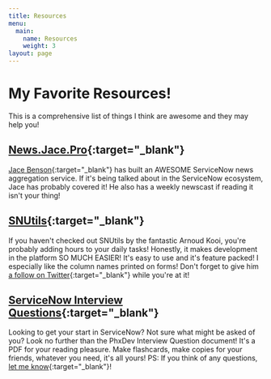 ```yaml
---
title: Resources
menu:
  main:
    name: Resources
    weight: 3
layout: page
---
```

# My Favorite Resources!

This is a comprehensive list of things I think are awesome and they may help you!

## [News.Jace.Pro](news.jace.pro){:target="_blank"}

[Jace Benson](https://www.linkedin.com/in/jacebenson/){:target="_blank"} has built an AWESOME ServiceNow news aggregation service. If it's being talked about in the ServiceNow ecosystem, Jace has probably covered it! He also has a weekly newscast if reading it isn't your thing!

## [SNUtils](https://www.arnoudkooi.com/){:target="_blank"}

If you haven't checked out SNUtils by the fantastic Arnoud Kooi, you're probably adding hours to your daily tasks! Honestly, it makes development in the platform SO MUCH EASIER! It's easy to use and it's feature packed! I especially like the column names printed on forms! Don't forget to give him [a follow on Twitter](https://twitter.com/sn_utils){:target="_blank"} while you're at it!

## [ServiceNow Interview Questions](https://phxdev.me/docs/ServiceNow%20Interview%20Questions.pdf){:target="_blank"}

Looking to get your start in ServiceNow? Not sure what might be asked of you? Look no further than the PhxDev Interview Question document! It's a PDF for your reading pleasure. Make flashcards, make copies for your friends, whatever you need, it's all yours! PS: If you think of any questions, [let me know](/contact){:target="_blank"}!